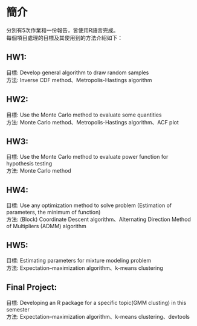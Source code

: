 # 簡介  

分別有5次作業和一份報告，皆使用R語言完成。  
每個項目處理的目標及其使用到的方法介紹如下：  

## HW1:  
目標: Develop general algorithm to draw random samples   
方法: Inverse CDF method、Metropolis-Hastings algorithm

## HW2:  
目標: Use the Monte Carlo method to evaluate some quantities  
方法: Monte Carlo method、Metropolis-Hastings algorithm、ACF plot

## HW3:  
目標: Use the Monte Carlo method to evaluate power function for hypothesis testing  
方法: Monte Carlo method

## HW4:  
目標: Use any optimization method to solve problem (Estimation of parameters, the minimum of function)  
方法: (Block) Coordinate Descent algorithm、Alternating Direction Method of Multipliers (ADMM) algorithm 

## HW5:  
目標: Estimating parameters for mixture modeling problem  
方法: Expectation–maximization algorithm、k-means clustering

## Final Project:  
目標: Developing an R package for a specific topic(GMM clusting) in this semester  
方法: Expectation–maximization algorithm、k-means clustering、devtools

